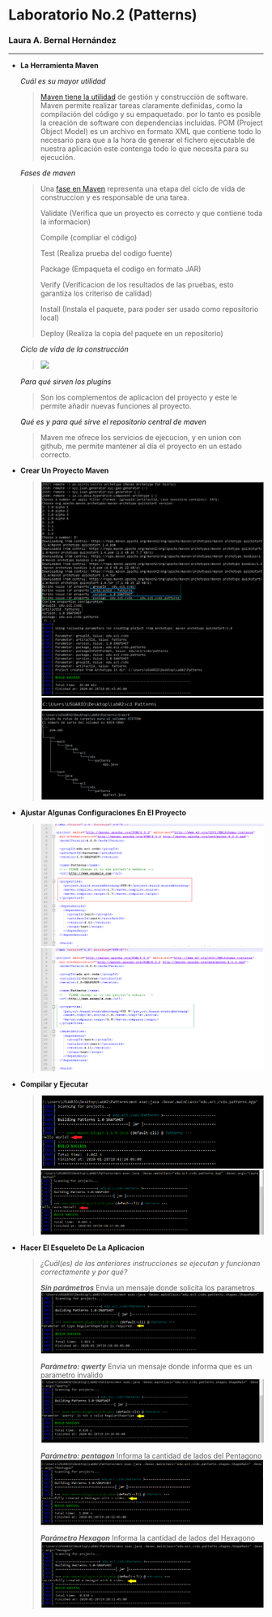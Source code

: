 # Laboratorio No.2 (Patterns) #
### Laura A. Bernal Hernández ###
_____________________________________________________________

- **La Herramienta Maven**
	
	*Cuál es su mayor utilidad*
	>[Maven tiene la utilidad](http://panamahitek.com/que-es-maven-y-para-que-se-utiliza/) de gestión y construcción de software. 
	>Maven permite realizar tareas claramente definidas, como la compilación del código y su empaquetado. 
	>por lo tanto es posible la creación de software con dependencias incluidas. 
	>POM (Project Object Model) es un archivo en formato XML que contiene todo lo necesario para que a la hora
	>de generar el fichero ejecutable de nuestra aplicación este contenga todo lo que necesita para su ejecución.
	
	*Fases de maven*
	>
	>Una [fase en Maven](https://maven.apache.org/guides/introduction/introduction-to-the-lifecycle.html) representa una etapa del ciclo de vida de construccion y es responsable de una tarea.
	>
	>Validate (Verifica que un proyecto es correcto y que contiene toda la informacion)
	>
	>Compile (compliar el código)
	>
	>Test (Realiza prueba del codigo fuente)
	>
	>Package (Empaqueta el codigo en formato JAR)
	>
	>Verify (Verificacion de los resultados de las pruebas, esto garantiza los criteriso de calidad)
	>
	>Install (Instala el paquete, para poder ser usado como repositorio local)
	>
	>Deploy (Realiza la copia del paquete en un repositorio)
	>
	
	*Ciclo de vida de la construcción*
	>![](https://jarroba.com/wp-content/uploads/2015/01/Maven-trabaja-por-ti-www.jarroba.com_.PNG)
	
	
	*Para qué sirven los plugins*
	>
	> Son los complementos de aplicacion del proyecto y este le permite añadir nuevas funciones al proyecto.
	>
	
	*Qué es y para qué sirve el repositorio central de maven*
	>
	> Maven me ofrece los servicios de ejecucion, y en union con github, me permite mantener al dia el proyecto en un estado correcto.
	>
	
- **Crear Un Proyecto Maven**

	>
	>![](https://github.com/lale1507/CVDS-Lab02/blob/master/parte%201.PNG)
	>![](https://github.com/lale1507/CVDS-Lab02/blob/master/parte%201.1.PNG)
	>![](https://github.com/lale1507/CVDS-Lab02/blob/master/parte%201.2.PNG)
	>
	
- **Ajustar Algunas Configuraciones En El Proyecto**
	
	>
	>![](https://github.com/lale1507/CVDS-Lab02/blob/master/parte%202.PNG)
	>![](https://github.com/lale1507/CVDS-Lab02/blob/master/parte%202.1.PNG)
	>
	
- **Compilar y Ejecutar**

	>
	>![](https://github.com/lale1507/CVDS-Lab02/blob/master/parte%203.PNG)
	>![](https://github.com/lale1507/CVDS-Lab02/blob/master/parte%203.1.PNG)
	>
	
	
- **Hacer El Esqueleto De La Aplicacion**

	>
	>*¿Cuál(es) de las anteriores instrucciones se ejecutan y funcionan correctamente y por qué?*
	>
	> ***Sin parámetros***
	> Envia un mensaje donde solicita los parametros
	> ![](https://github.com/lale1507/CVDS-Lab02/blob/master/parte%204.PNG)
	>
	> ***Parámetro: qwerty***
	> Envia un mensaje donde informa que es un parametro invalido
	> ![](https://github.com/lale1507/CVDS-Lab02/blob/master/parte%204.1.PNG)
	>
	> ***Parámetro: pentagon***
	> Informa la cantidad de lados del Pentagono
	> ![](https://github.com/lale1507/CVDS-Lab02/blob/master/parte%204.2.PNG)
	>
	> ***Parámetro Hexagon***
	>  Informa la cantidad de lados del Hexagono
	> ![](https://github.com/lale1507/CVDS-Lab02/blob/master/parte%204.3.PNG)
	>
	
